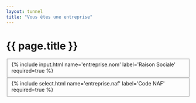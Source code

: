 ```yaml
---
layout: tunnel
title: "Vous êtes une entreprise"
---
```

<h1>{{ page.title }}</h1>

<fieldset>
  <div class=row>
    <div>{% include input.html name='entreprise.nom' label='Raison Sociale' required=true %}</div>
  </div>
</fieldset>

<fieldset>
  <div class=row>
    <div>{% include select.html name='entreprise.naf' label='Code NAF' required=true %}</div>
  </div>
</fieldset>

<script>
  document.onready = function() {
    const select = selectField('entreprise.naf')
    const options = [{ value: '1', label: 'Yes' }]
    buildSelectOptions(select, options)
  }
</script>
